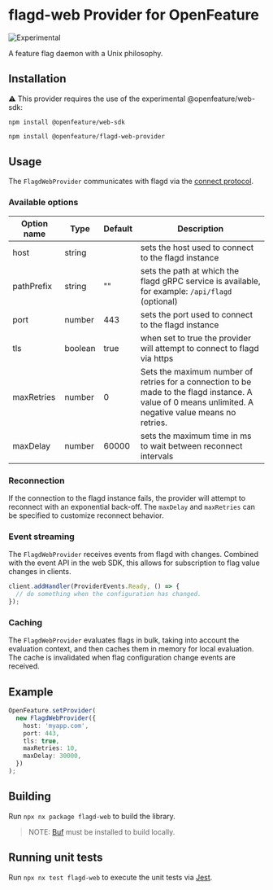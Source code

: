 # flagd-web Provider for OpenFeature

![Experimental](https://img.shields.io/badge/experimental-breaking%20changes%20allowed-yellow)

A feature flag daemon with a Unix philosophy.

## Installation

:warning: This provider requires the use of the experimental @openfeature/web-sdk:

```
npm install @openfeature/web-sdk
```

```sh
npm install @openfeature/flagd-web-provider
```

## Usage

The `FlagdWebProvider` communicates with flagd via the [connect protocol](https://buf.build/blog/connect-a-better-grpc).

### Available options

| Option name | Type    | Default | Description                                                                                                                                            |
| ----------- | ------- | ------- | ------------------------------------------------------------------------------------------------------------------------------------------------------ |
| host        | string  |         | sets the host used to connect to the flagd instance                                                                                                    |
| pathPrefix  | string  | ""      | sets the path at which the flagd gRPC service is available, for example: `/api/flagd` (optional)                                                       |
| port        | number  | 443     | sets the port used to connect to the flagd instance                                                                                                    |
| tls         | boolean | true    | when set to true the provider will attempt to connect to flagd via https                                                                               |
| maxRetries  | number  | 0       | Sets the maximum number of retries for a connection to be made to the flagd instance. A value of 0 means unlimited. A negative value means no retries. |
| maxDelay    | number  | 60000   | sets the maximum time in ms to wait between reconnect intervals                                                                                        |

### Reconnection

If the connection to the flagd instance fails, the provider will attempt to reconnect with an exponential back-off. The `maxDelay` and `maxRetries` can be specified to customize reconnect behavior.

### Event streaming

The `FlagdWebProvider` receives events from flagd with changes. Combined with the event API in the web SDK, this allows for subscription to flag value changes in clients.

```typescript
client.addHandler(ProviderEvents.Ready, () => {
  // do something when the configuration has changed.
});
```

### Caching

The `FlagdWebProvider` evaluates flags in bulk, taking into account the evaluation context, and then caches them in memory for local evaluation.
The cache is invalidated when flag configuration change events are received.

## Example

```typescript
OpenFeature.setProvider(
  new FlagdWebProvider({
    host: 'myapp.com',
    port: 443,
    tls: true,
    maxRetries: 10,
    maxDelay: 30000,
  })
);
```

## Building

Run `npx nx package flagd-web` to build the library.

> NOTE: [Buf](https://docs.buf.build/installation) must be installed to build locally.

## Running unit tests

Run `npx nx test flagd-web` to execute the unit tests via [Jest](https://jestjs.io).
